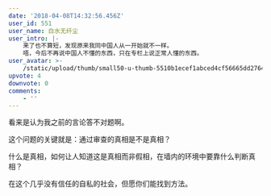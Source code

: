 ```yaml
---
date: '2018-04-08T14:32:56.456Z'
user_id: 551
user_name: 白水无纤尘
user_intro: |-
    来了也不算短，发现原来我同中国人从一开始就不一样。
    唔，今后不再说中国人不懂的东西，只在专栏上说正常人懂的东西。
user_avatar: >-
    /static/upload/thumb/small50-u-thumb-5510b1ecef1abced4cf56665dd276431cda38d3799a.png
upvote: 4
downvote: 0
comments:
    - ''
---
```


看来是认为我之前的言论答不对题啊。

这个问题的关键就是：通过审查的真相是不是真相？

什么是真相，如何让人知道这是真相而非假相，在墙内的环境中要靠什么判断真相？

在这个几乎没有信任的自私的社会，但愿你们能找到方法。
